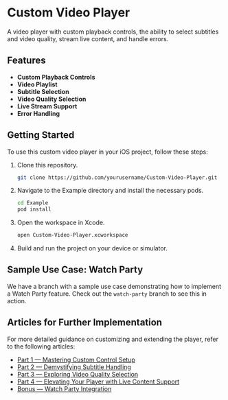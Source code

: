 # Custom Video Player

A video player with custom playback controls, the ability to select subtitles and video quality, stream live content, and handle errors.

## Features

- **Custom Playback Controls**
- **Video Playlist**
- **Subtitle Selection**
- **Video Quality Selection**
- **Live Stream Support**
- **Error Handling**

## Getting Started

To use this custom video player in your iOS project, follow these steps:

1. Clone this repository.

   ```bash
   git clone https://github.com/yourusername/Custom-Video-Player.git
   ```

2. Navigate to the Example directory and install the necessary pods.

   ```bash
   cd Example
   pod install
   ```

3. Open the workspace in Xcode.

   ```bash
   open Custom-Video-Player.xcworkspace
   ```

4. Build and run the project on your device or simulator.

## Sample Use Case: Watch Party

We have a branch with a sample use case demonstrating how to implement a Watch Party feature. Check out the `watch-party` branch to see this in action.

## Articles for Further Implementation

For more detailed guidance on customizing and extending the player, refer to the following articles:

- [Part 1 — Mastering Custom Control Setup](https://ajkmr7.medium.com/crafting-the-ultimate-ios-video-player-part-1-mastering-custom-control-setup-30732b12ab37)
- [Part 2 — Demystifying Subtitle Handling](https://ajkmr7.medium.com/demystifying-subtitle-handling-in-ios-apps-a-swift-avplayer-tutorial-1d60eab06f87)
- [Part 3 — Exploring Video Quality Selection](https://ajkmr7.medium.com/crafting-the-ultimate-ios-video-player-part-3-exploring-video-quality-selection-670b38f06962)
- [Part 4 — Elevating Your Player with Live Content Support](https://ajkmr7.medium.com/crafting-the-ultimate-ios-video-player-part-4-elevating-your-player-with-live-content-support-cc21fa50c1a6)
- [Bonus — Watch Party Integration](https://ajkmr7.medium.com/watchcrafting-the-ultimate-ios-video-player-bonus-watch-party-integration-13be7e7685bb)
